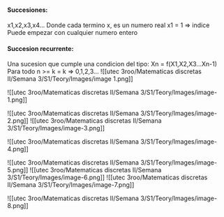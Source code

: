 #### **Succesiones:**
x1,x2,x3,x4...
Donde cada termino x, es un numero real
x1 = 1 => indice
Puede empezar con cualquier numero entero
#### Succesion recurrente:
Una sucesion que cumple una condicion del tipo:
Xn = f(X1,X2,X3...Xn-1)
Para todo n >= k = k => 0,1,2,3...
![[utec 3roo/Matematicas discretas II/Semana 3/S1/Teory/Images/image 1.png]]

![[utec 3roo/Matematicas discretas II/Semana 3/S1/Teory/Images/image-1.png]]

![[utec 3roo/Matematicas discretas II/Semana 3/S1/Teory/Images/image-2.png]]
![[utec 3roo/Matematicas discretas II/Semana 3/S1/Teory/Images/image-3.png]]

![[utec 3roo/Matematicas discretas II/Semana 3/S1/Teory/Images/image-4.png]]


![[utec 3roo/Matematicas discretas II/Semana 3/S1/Teory/Images/image-5.png]]
![[utec 3roo/Matematicas discretas II/Semana 3/S1/Teory/Images/image-6.png]]
![[utec 3roo/Matematicas discretas II/Semana 3/S1/Teory/Images/image-7.png]]

![[utec 3roo/Matematicas discretas II/Semana 3/S1/Teory/Images/image-8.png]]
